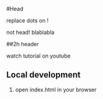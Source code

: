 #Head

replace dots on !

not head!
blablabla

##2h header

watch tutorial on youtube

## Local development

1. open index.html in your browser
